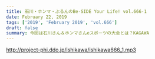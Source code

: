 ```yaml
---
title: 石川・ホンマ・ぶるんのBe-SIDE Your Life! vol.666-1
date: February 22, 2019
tags: ['2019', 'February 2019', 'vol.666']
draft: false
summary: 今回は石川さん＆ホンマさんeスポーツの大会とは？KAGAWA
---
```


http://project-phi.ddo.jp/ishikawa/ishikawa666_1.mp3